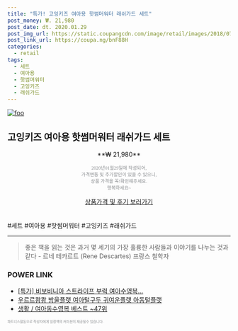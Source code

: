 ```yaml
--- 
title: "특가! 고잉키즈 여아용 핫썸머워터 래쉬가드 세트" 
post_money: ₩. 21,980 
post_date: dt. 2020.01.29 
post_img_url: https://static.coupangcdn.com/image/retail/images/2018/07/10/12/5/14273ad5-f091-4597-8f6c-ff5cbc4bb1e2.jpg 
post_link_url: https://coupa.ng/bnF88H 
categories: 
  - retail 
tags: 
  - 세트 
  - 여아용 
  - 핫썸머워터 
  - 고잉키즈 
  - 래쉬가드 
--- 
```

[![foo](https://static.coupangcdn.com/image/retail/images/2018/07/10/12/5/14273ad5-f091-4597-8f6c-ff5cbc4bb1e2.jpg)](https://coupa.ng/bnF88H) 

## 고잉키즈 여아용 핫썸머워터 래쉬가드 세트 
<p style="text-align: center;">**₩ 21,980**</p> 
<p style="text-align: center;"><span style="color: #898c8f; font-family: Georgia,Times,serif; font-size: 0.75em;">2020년01월29일에 작성되어, <br>가격변동 및 추가할인이 있을 수 있으니,<br> 상품 가격을 꼭!확인해주세요.<br>행복하세요~</span> 
</p>	 
<div markdown="0" style="text-align: center;"><a href="https://coupa.ng/bnF88H" class="btn btn--success">상품가격 및 후기 보러가기</a></div> 
<br><br> 
  #세트 #여아용 #핫썸머워터 #고잉키즈 #래쉬가드 
<hr> 

> 좋은 책을 읽는 것은 과거 몇 세기의 가장 훌륭한 사람들과 이야기를 나누는 것과 같다 - 르네 테카르트 (Rene Descartes) 프랑스 철학자 


### POWER LINK

* <a href="https://blog.naver.com/an0733/221789232927" target="_blank">[특가] 비보비니아 스트라이프 부력 여아수영복...</a>
* <a href="https://blog.naver.com/sakai111/221779587425" target="_blank">우르르쾅쾅 방울플랫 여아털구두 귀여운플랫 아동털플랫</a>
* <a href="https://blog.naver.com/santokki14/221788424111" target="_blank">생활 / 여아동수영복 베스트 ~47위</a>

<span style="color: #898c8f; font-family: Georgia,Times,serif; font-size: 0.55em;">파트너스활동으로 작성자에게 일정액의 커미션이 제공될수 있습니다.</span> 
